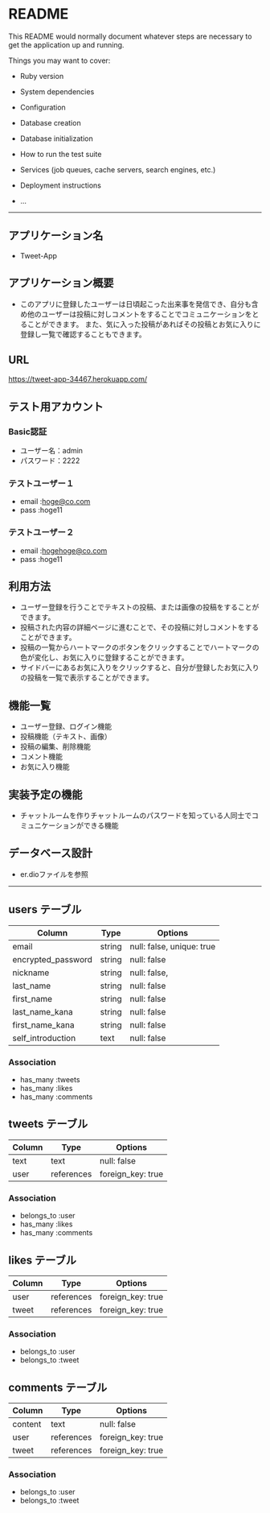 # README

This README would normally document whatever steps are necessary to get the
application up and running.

Things you may want to cover:

* Ruby version

* System dependencies

* Configuration

* Database creation

* Database initialization

* How to run the test suite

* Services (job queues, cache servers, search engines, etc.)

* Deployment instructions

* ...

_____________________________________________________________________________________________________________________________________________

## アプリケーション名
* Tweet-App

## アプリケーション概要
* このアプリに登録したユーザーは日頃起こった出来事を発信でき、自分も含め他のユーザーは投稿に対しコメントをすることでコミュニケーションをとることができます。
  また、気に入った投稿があればその投稿とお気に入りに登録し一覧で確認することもできます。

## URL
https://tweet-app-34467.herokuapp.com/

## テスト用アカウント
### Basic認証
* ユーザー名：admin
* パスワード：2222
### テストユーザー１
* email :hoge@co.com
* pass  :hoge11
### テストユーザー２
* email :hogehoge@co.com
* pass  :hoge11

## 利用方法
* ユーザー登録を行うことでテキストの投稿、または画像の投稿をすることができます。
* 投稿された内容の詳細ページに進むことで、その投稿に対しコメントをすることができます。
* 投稿の一覧からハートマークのボタンをクリックすることでハートマークの色が変化し、お気に入りに登録することができます。
* サイドバーにあるお気に入りをクリックすると、自分が登録したお気に入りの投稿を一覧で表示することができます。

## 機能一覧
* ユーザー登録、ログイン機能
* 投稿機能（テキスト、画像）
* 投稿の編集、削除機能
* コメント機能
* お気に入り機能

## 実装予定の機能
* チャットルームを作りチャットルームのパスワードを知っている人同士でコミュニケーションができる機能

## データベース設計
* er.dioファイルを参照


_____________________________________________________________________________________________________________________________________________



## users テーブル

| Column                  | Type   | Options                  |
| ----------------------- | ------ | ------------------------ |
| email                   | string | null: false, unique: true|
| encrypted_password      | string | null: false              |
| nickname                | string | null: false,             |
| last_name               | string | null: false              |
| first_name              | string | null: false              |
| last_name_kana          | string | null: false              |
| first_name_kana         | string | null: false              |
| self_introduction       | text   | null: false              |


### Association

- has_many :tweets
- has_many :likes
- has_many :comments



## tweets テーブル

| Column                 | Type          | Options           |
| ---------------------- | ------------- | ----------------- |
| text                   | text          | null: false       |
| user                   | references    | foreign_key: true |

### Association

- belongs_to :user
- has_many   :likes
- has_many   :comments



## likes テーブル

| Column                 | Type          | Options           |
| -----------------------| ------------- | ----------------- |
| user                   | references    | foreign_key: true |
| tweet                  | references    | foreign_key: true |


### Association

- belongs_to :user
- belongs_to :tweet



## comments テーブル

| Column                 | Type          | Options           |
| -----------------------| ------------- | ------------------|
| content                | text          | null: false       |
| user                   | references    | foreign_key: true |
| tweet                  | references    | foreign_key: true |


### Association

- belongs_to :user
- belongs_to :tweet

